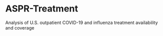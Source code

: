 # ASPR-Treatment
Analysis of U.S. outpatient COVID-19 and influenza treatment availability and coverage 
